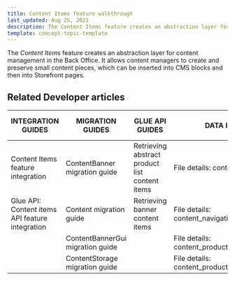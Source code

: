 ```yaml
---
title: Content Items feature walkthrough
last_updated: Aug 25, 2021
description: The Content Items feature creates an abstraction layer for content management in the Back Office.
template: concept-topic-template
---
```


The _Content Items_ feature creates an abstraction layer for content management in the Back Office. It allows content managers to create and preserve small content pieces, which can be inserted into CMS blocks and then into Storefront pages.
<!--
To learn more about the feature and to find out how end users use it, see [Content Items feature overview](https://documentation.spryker.com/docs/content-items-feature-overview) for business users.
-->

## Related Developer articles

| INTEGRATION GUIDES  | MIGRATION GUIDES | GLUE API GUIDES | DATA IMPORT | TUTORIALS AND HOWTOS | REFERENCES |
|---|---|---|---|---|---|
| Content Items feature integration |  ContentBanner migration guide | Retrieving abstract product list content items | File details: content_banner.csv | HowTo - Create a custom content item | [Content item types: module relations](docs\scos\dev\feature-walkthroughs\202108.0\content-items-feature-walkthrough\content-item-types-module-relations.md)  |  |
| Glue API: Content items API feature integration | Content migration guide | Retrieving banner content items | File details: content_navigation.csv |  |  |
|  | ContentBannerGui migration guide |  | File details: content_product_abstract_list.csv |  |  |
|  | ContentStorage migration guide |  | File details: content_product_set.csv |  |  |
